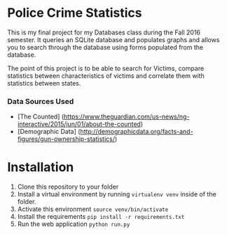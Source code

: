 # Police Crime Statistics
This is my final project for my Databases class during the Fall 2016 semester. It queries an SQLite database and populates graphs and allows you to search through the database using forms populated from the database.

The point of this project is to be able to search for Victims, compare statistics between characteristics of victims and correlate them with statistics between states.

### Data Sources Used
* [The Counted] (https://www.theguardian.com/us-news/ng-interactive/2015/jun/01/about-the-counted)
* [Demographic Data] (http://demographicdata.org/facts-and-figures/gun-ownership-statistics/)

# Installation
1. Clone this repository to your folder
2. Install a virtual environment by running `virtualenv venv` inside of the folder.
3. Activate this environment `source venv/bin/activate`
4. Install the requirements `pip install -r requirements.txt`
5. Run the web application `python run.py`
